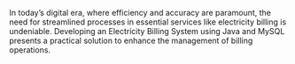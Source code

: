 In today’s digital era, where efficiency and accuracy are paramount, the need for streamlined processes in essential services like electricity billing is undeniable. Developing an Electricity Billing System using Java and MySQL presents a practical solution to enhance the management of billing operations.
